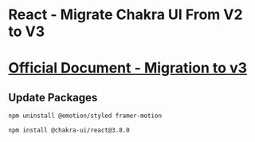 # React - Migrate Chakra UI From V2 to V3

# [Official Document - Migration to v3](https://www.chakra-ui.com/docs/get-started/migration)

## Update Packages
```bash
npm uninstall @emotion/styled framer-motion

npm install @chakra-ui/react@3.8.0
```

